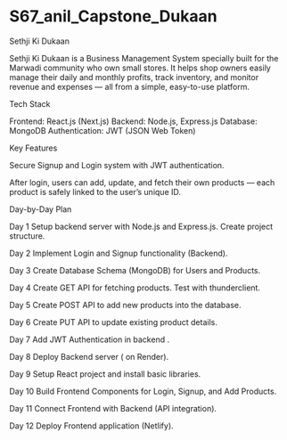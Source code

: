 # S67_anil_Capstone_Dukaan


Sethji Ki Dukaan 

Sethji Ki Dukaan is a Business Management System specially built for the Marwadi community who own small stores. It helps shop owners easily manage their daily and monthly profits, track inventory, and monitor revenue and expenses — all from a simple, easy-to-use platform.




Tech Stack

Frontend: React.js (Next.js)
Backend: Node.js, Express.js
Database: MongoDB
Authentication: JWT (JSON Web Token)



Key Features

Secure Signup and Login system with JWT authentication.

After login, users can add, update, and fetch their own products — each product is safely linked to the user’s unique ID.






Day-by-Day Plan 


Day 1   Setup backend server with Node.js and Express.js. Create project structure.

Day 2   Implement Login and Signup functionality (Backend).

Day 3   Create Database Schema (MongoDB) for Users and Products.

Day 4   Create GET API for fetching products. Test with thunderclient.

Day 5   Create POST API to add new products into the database.

Day 6   Create PUT API to update existing product details.

Day 7   Add JWT Authentication in backend .

Day 8   Deploy Backend server ( on Render).

Day 9   Setup React project and install basic libraries.

Day 10  Build Frontend Components for Login, Signup, and Add Products.

Day 11  Connect Frontend with Backend (API integration).

Day 12  Deploy Frontend application (Netlify).

